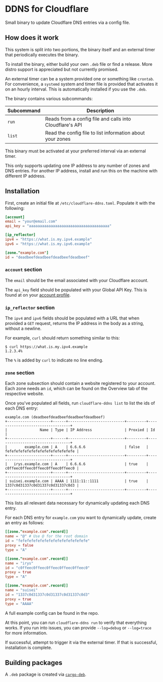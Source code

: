 # DDNS for Cloudflare

Small binary to update Cloudflare DNS entries via a config file.

## How does it work

This system is split into two portions, the binary itself and an external timer
that periodically executes the binary.

To install the binary, either build your own `.deb` file or find a release. More
distro support is appreciated but not currently promised.

An external timer can be a system provided one or something like `crontab`.
For convenience, a `systemd` system and timer file is provided that activates it
on an hourly interval. This is automatically installed if you use the `.deb`.

The binary contains various subcommands:

|Subcommand|Description|
|----------|-----------|
|`run`|Reads from a config file and calls into Cloudflare's API|
|`list`|Read the config file to list information about your zones|

This binary must be activated at your preferred interval via an external timer.

This only supports updating one IP address to any number of zones and DNS
entries. For another IP address, install and run this on the machine with
different IP address.

## Installation

First, create an initial file at `/etc/cloudflare-ddns.toml`. Populate it with
the following:

```toml
[account]
email = "your@email.com"
api_key = "aaaaaaaaaaaaaaaaaaaaaaaaaaaaaaaaaaaaa"

[ip_reflector]
ipv4 = "https://what.is.my.ipv4.example"
ipv6 = "https://what.is.my.ipv6.example"

[zone."example.com"]
id = "deadbeefdeadbeefdeadbeefdeadbeef"
```

### `account` section

The `email` should be the email associated with your Cloudflare account.

The `api_key` field should be populated with your Global API Key. This is found
at on your [account profile].

[account profile]: https://dash.cloudflare.com/profile/api-tokens

### `ip_reflector` section

The `ipv4` and `ipv6` fields should be populated with a URL that when provided
a `GET` request, returns the IP address in the body as a string, without a
newline.

For example, `curl` should return something similar to this:

```
$ curl https://what.is.my.ipv4.example
1.2.3.4%
```
The `%` is added by `curl` to indicate no line ending.

### `zone` section

Each zone subsection should contain a website registered to your account. Each
zone needs an `id`, which can be found on the Overview tab of the respective
website.

Once you've populated all fields, run `cloudflare-ddns list` to list the ids of
each DNS entry:

```
example.com (deadbeefdeadbeefdeadbeefdeadbeef)
+--------------------+------+--------------------------+---------+----------------------------------+
|               Name | Type | IP Address               | Proxied | Id                               |
+--------------------+------+--------------------------+---------+----------------------------------+
|        example.com | A    | 6.6.6.6                  | false   | fefefefefefefefefefefefefefefefe |
+--------------------+------+--------------------------+---------+----------------------------------+
|   irys.example.com | A    | 6.6.6.6                  | true    | c0ffeec0ffeec0ffeec0ffeec0ffeec0 |
+--------------------+------+--------------------------+---------+----------------------------------+
| suisei.example.com | AAAA | 1111:11::1111            | true    | 1337c0d31337c0d31337c0d31337c0d3 |
+--------------------+------+--------------------------+---------+----------------------------------+
```

This lists all relevant data necessary for dynamically updating each DNS entry.

For each DNS entry for `example.com` you want to dynamically update, create an
entry as follows:

```toml
[[zone."example.com".record]]
name = "@" # Use @ for the root domain
id = "fefefefefefefefefefefefefefefefe"
proxy = false
type = "A"

[[zone."example.com".record]]
name = "irys"
id = "c0ffeec0ffeec0ffeec0ffeec0ffeec0"
proxy = true
type = "A"

[[zone."example.com".record]]
name = "suisei"
id = "1337c0d31337c0d31337c0d31337c0d3"
proxy = true
type = "AAAA"
```

A full example config can be found in the repo.

At this point, you can run `cloudflare-ddns run` to verify that everything
works. If you run into issues, you can provide `--log=debug` or `--log=trace`
for more information.

If successful, attempt to trigger it via the external timer. If that is
successful, installation is complete.

## Building packages

A `.deb` package is created via [`cargo-deb`].

[`cargo-deb`]: https://github.com/kornelski/cargo-deb